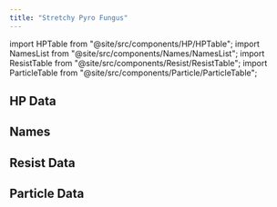 ```yaml
---
title: "Stretchy Pyro Fungus"
---
```


import HPTable from "@site/src/components/HP/HPTable";
import NamesList from "@site/src/components/Names/NamesList";
import ResistTable from "@site/src/components/Resist/ResistTable";
import ParticleTable from "@site/src/components/Particle/ParticleTable";

## HP Data

<HPTable item_key="stretchypyrofungus" data_src="enemy" />

## Names

<NamesList item_key="stretchypyrofungus" data_src="enemy" />

## Resist Data

<ResistTable item_key="stretchypyrofungus" data_src="enemy" />

## Particle Data

<ParticleTable item_key="stretchypyrofungus" data_src="enemy" />